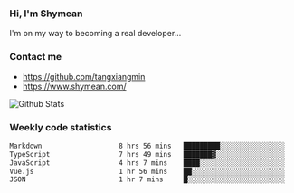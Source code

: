 ### Hi, I'm Shymean

I'm on my way to becoming a real developer...

### Contact me

- <https://github.com/tangxiangmin>
- <https://www.shymean.com/>

![Github Stats](https://github-readme-stats.vercel.app/api?username=tangxiangmin&show_icons=true&theme=dark)


###  Weekly code statistics

<!--START_SECTION:waka-->

```txt
Markdown                   8 hrs 56 mins   █████████░░░░░░░░░░░░░░░░   35.62 %
TypeScript                 7 hrs 49 mins   ███████▓░░░░░░░░░░░░░░░░░   31.16 %
JavaScript                 4 hrs 7 mins    ████░░░░░░░░░░░░░░░░░░░░░   16.47 %
Vue.js                     1 hr 56 mins    ██░░░░░░░░░░░░░░░░░░░░░░░   07.77 %
JSON                       1 hr 7 mins     █░░░░░░░░░░░░░░░░░░░░░░░░   04.51 %
```

<!--END_SECTION:waka-->